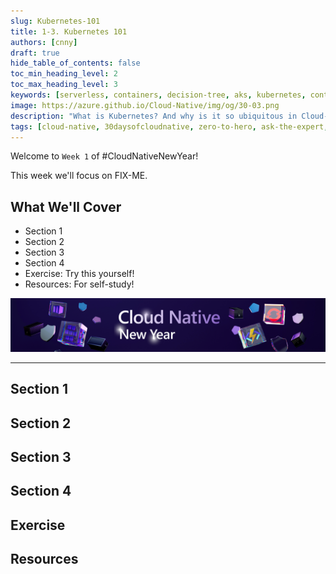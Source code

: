 ```yaml
---
slug: Kubernetes-101
title: 1-3. Kubernetes 101
authors: [cnny]
draft: true
hide_table_of_contents: false
toc_min_heading_level: 2
toc_max_heading_level: 3
keywords: [serverless, containers, decision-tree, aks, kubernetes, container-apps]
image: https://azure.github.io/Cloud-Native/img/og/30-03.png
description: "What is Kubernetes? And why is it so ubiquitous in Cloud-native solutions?" 
tags: [cloud-native, 30daysofcloudnative, zero-to-hero, ask-the-expert, azure-kubernetes-service]
---
```


<head>
  <meta name="twitter:url" 
    content="https://azure.github.io/Cloud-Native/cnny-2023/kubernetes-101" />
  <meta name="twitter:title" 
    content="Kubernetes 101" />
  <meta name="twitter:description" 
    content="What is Kubernetes? And why is it so ubiquitous in Cloud-native solutions?" />
  <meta name="twitter:image" 
    content="https://azure.github.io/Cloud-Native/img/og/30-03.png" />
  <meta name="twitter:card" content="summary_large_image" />
  <meta name="twitter:creator" 
    content="@nitya" />
  <meta name="twitter:site" content="@nitya" /> 
  <link rel="canonical" 
    href="https://azure.github.io/Cloud-Native/cnny-2023/kubernetes-101" />
</head>

Welcome to `Week 1` of #CloudNativeNewYear!

This week we'll focus on FIX-ME.

## What We'll Cover
 * Section 1
 * Section 2
 * Section 3
 * Section 4
 * Exercise: Try this yourself!
 * Resources: For self-study!

![](./../../static/img/cnny23/hero-banner.png)

---


## Section 1

## Section 2

## Section 3

## Section 4

## Exercise

## Resources